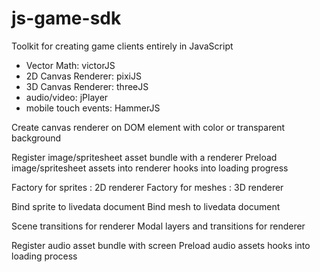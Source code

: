 js-game-sdk
===========

Toolkit for creating game clients entirely in JavaScript

- Vector Math: victorJS
- 2D Canvas Renderer: pixiJS
- 3D Canvas Renderer: threeJS
- audio/video: jPlayer
- mobile touch events: HammerJS

Create canvas renderer on DOM element
  with color or transparent background

Register image/spritesheet asset bundle with a renderer
Preload image/spritesheet assets into renderer
  hooks into loading progress

Factory for sprites : 2D renderer
Factory for meshes : 3D renderer

Bind sprite to livedata document
Bind mesh to livedata document

Scene transitions for renderer
Modal layers and transitions for renderer

Register audio asset bundle with screen
Preload audio assets 
  hooks into loading process

